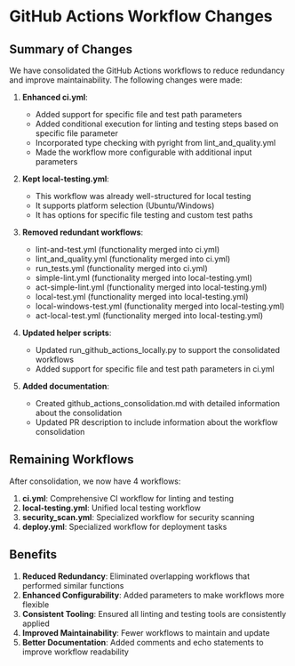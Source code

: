 # GitHub Actions Workflow Changes

## Summary of Changes

We have consolidated the GitHub Actions workflows to reduce redundancy and improve maintainability. The following changes were made:

1. **Enhanced ci.yml**:
   - Added support for specific file and test path parameters
   - Added conditional execution for linting and testing steps based on specific file parameter
   - Incorporated type checking with pyright from lint_and_quality.yml
   - Made the workflow more configurable with additional input parameters

2. **Kept local-testing.yml**:
   - This workflow was already well-structured for local testing
   - It supports platform selection (Ubuntu/Windows)
   - It has options for specific file testing and custom test paths

3. **Removed redundant workflows**:
   - lint-and-test.yml (functionality merged into ci.yml)
   - lint_and_quality.yml (functionality merged into ci.yml)
   - run_tests.yml (functionality merged into ci.yml)
   - simple-lint.yml (functionality merged into local-testing.yml)
   - act-simple-lint.yml (functionality merged into local-testing.yml)
   - local-test.yml (functionality merged into local-testing.yml)
   - local-windows-test.yml (functionality merged into local-testing.yml)
   - act-local-test.yml (functionality merged into local-testing.yml)

4. **Updated helper scripts**:
   - Updated run_github_actions_locally.py to support the consolidated workflows
   - Added support for specific file and test path parameters in ci.yml

5. **Added documentation**:
   - Created github_actions_consolidation.md with detailed information about the consolidation
   - Updated PR description to include information about the workflow consolidation

## Remaining Workflows

After consolidation, we now have 4 workflows:

1. **ci.yml**: Comprehensive CI workflow for linting and testing
2. **local-testing.yml**: Unified local testing workflow
3. **security_scan.yml**: Specialized workflow for security scanning
4. **deploy.yml**: Specialized workflow for deployment tasks

## Benefits

1. **Reduced Redundancy**: Eliminated overlapping workflows that performed similar functions
2. **Enhanced Configurability**: Added parameters to make workflows more flexible
3. **Consistent Tooling**: Ensured all linting and testing tools are consistently applied
4. **Improved Maintainability**: Fewer workflows to maintain and update
5. **Better Documentation**: Added comments and echo statements to improve workflow readability
